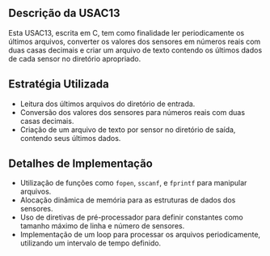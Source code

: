 ## Descrição da USAC13

Esta USAC13, escrita em C, tem como finalidade ler periodicamente os últimos arquivos, converter os valores dos sensores em números reais com duas casas decimais e criar um arquivo de texto contendo os últimos dados de cada sensor no diretório apropriado.

## Estratégia Utilizada

- Leitura dos últimos arquivos do diretório de entrada.
- Conversão dos valores dos sensores para números reais com duas casas decimais.
- Criação de um arquivo de texto por sensor no diretório de saída, contendo seus últimos dados.

## Detalhes de Implementação

- Utilização de funções como `fopen`, `sscanf`, e `fprintf` para manipular arquivos.
- Alocação dinâmica de memória para as estruturas de dados dos sensores.
- Uso de diretivas de pré-processador para definir constantes como tamanho máximo de linha e número de sensores.
- Implementação de um loop para processar os arquivos periodicamente, utilizando um intervalo de tempo definido.
